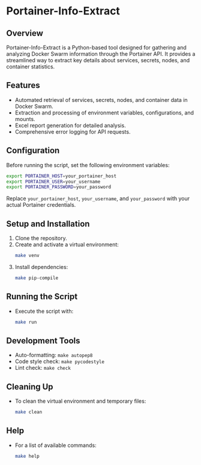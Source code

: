 # Portainer-Info-Extract

## Overview
Portainer-Info-Extract is a Python-based tool designed for gathering and analyzing Docker Swarm information through the Portainer API. It provides a streamlined way to extract key details about services, secrets, nodes, and container statistics.

## Features
- Automated retrieval of services, secrets, nodes, and container data in Docker Swarm.
- Extraction and processing of environment variables, configurations, and mounts.
- Excel report generation for detailed analysis.
- Comprehensive error logging for API requests.

## Configuration
Before running the script, set the following environment variables:
```bash
export PORTAINER_HOST=your_portainer_host
export PORTAINER_USER=your_username
export PORTAINER_PASSWORD=your_password
```
Replace `your_portainer_host`, `your_username`, and `your_password` with your actual Portainer credentials.

## Setup and Installation
1. Clone the repository.
2. Create and activate a virtual environment:
   ```bash
   make venv
   ```
3. Install dependencies:
   ```bash
   make pip-compile
   ```

## Running the Script
- Execute the script with:
  ```bash
  make run
  ```

## Development Tools
- Auto-formatting: `make autopep8`
- Code style check: `make pycodestyle`
- Lint check: `make check`

## Cleaning Up
- To clean the virtual environment and temporary files:
  ```bash
  make clean
  ```

## Help
- For a list of available commands:
  ```bash
  make help
  ```